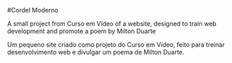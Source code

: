 #Cordel Moderno

A small project from Curso em Vídeo of a website, designed to train web development and promote a poem by Milton Duarte  

Um pequeno site criado como projeto do Curso em Vídeo, feito para treinar desenvolvimento web e divulgar um poema de Milton Duarte.
